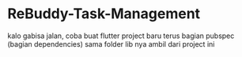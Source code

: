 # ReBuddy-Task-Management

kalo gabisa jalan, coba buat flutter project baru terus bagian pubspec (bagian dependencies) sama folder lib nya ambil dari project ini
